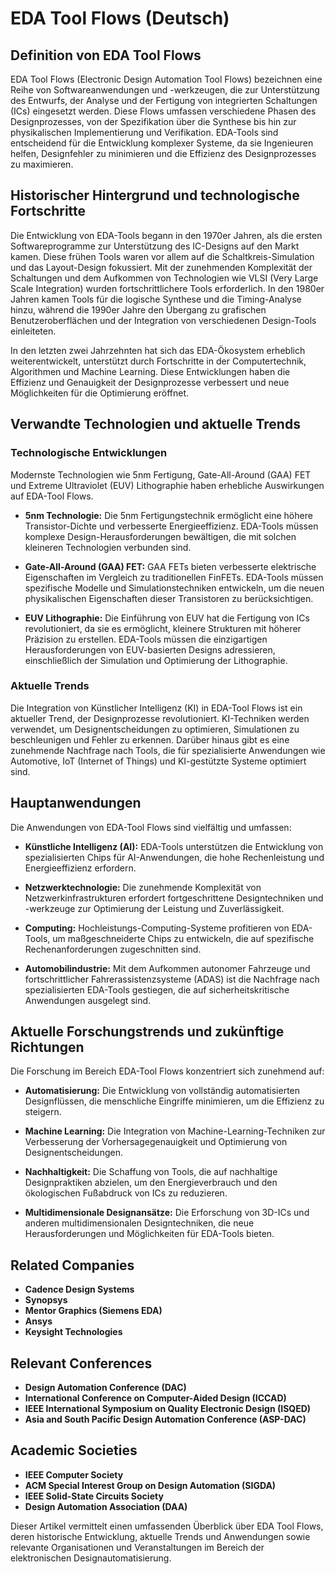 # EDA Tool Flows (Deutsch)

## Definition von EDA Tool Flows

EDA Tool Flows (Electronic Design Automation Tool Flows) bezeichnen eine Reihe von Softwareanwendungen und -werkzeugen, die zur Unterstützung des Entwurfs, der Analyse und der Fertigung von integrierten Schaltungen (ICs) eingesetzt werden. Diese Flows umfassen verschiedene Phasen des Designprozesses, von der Spezifikation über die Synthese bis hin zur physikalischen Implementierung und Verifikation. EDA-Tools sind entscheidend für die Entwicklung komplexer Systeme, da sie Ingenieuren helfen, Designfehler zu minimieren und die Effizienz des Designprozesses zu maximieren.

## Historischer Hintergrund und technologische Fortschritte

Die Entwicklung von EDA-Tools begann in den 1970er Jahren, als die ersten Softwareprogramme zur Unterstützung des IC-Designs auf den Markt kamen. Diese frühen Tools waren vor allem auf die Schaltkreis-Simulation und das Layout-Design fokussiert. Mit der zunehmenden Komplexität der Schaltungen und dem Aufkommen von Technologien wie VLSI (Very Large Scale Integration) wurden fortschrittlichere Tools erforderlich. In den 1980er Jahren kamen Tools für die logische Synthese und die Timing-Analyse hinzu, während die 1990er Jahre den Übergang zu grafischen Benutzeroberflächen und der Integration von verschiedenen Design-Tools einleiteten.

In den letzten zwei Jahrzehnten hat sich das EDA-Ökosystem erheblich weiterentwickelt, unterstützt durch Fortschritte in der Computertechnik, Algorithmen und Machine Learning. Diese Entwicklungen haben die Effizienz und Genauigkeit der Designprozesse verbessert und neue Möglichkeiten für die Optimierung eröffnet.

## Verwandte Technologien und aktuelle Trends

### Technologische Entwicklungen

Modernste Technologien wie 5nm Fertigung, Gate-All-Around (GAA) FET und Extreme Ultraviolet (EUV) Lithographie haben erhebliche Auswirkungen auf EDA-Tool Flows. 

- **5nm Technologie:** Die 5nm Fertigungstechnik ermöglicht eine höhere Transistor-Dichte und verbesserte Energieeffizienz. EDA-Tools müssen komplexe Design-Herausforderungen bewältigen, die mit solchen kleineren Technologien verbunden sind.
  
- **Gate-All-Around (GAA) FET:** GAA FETs bieten verbesserte elektrische Eigenschaften im Vergleich zu traditionellen FinFETs. EDA-Tools müssen spezifische Modelle und Simulationstechniken entwickeln, um die neuen physikalischen Eigenschaften dieser Transistoren zu berücksichtigen.

- **EUV Lithographie:** Die Einführung von EUV hat die Fertigung von ICs revolutioniert, da sie es ermöglicht, kleinere Strukturen mit höherer Präzision zu erstellen. EDA-Tools müssen die einzigartigen Herausforderungen von EUV-basierten Designs adressieren, einschließlich der Simulation und Optimierung der Lithographie.

### Aktuelle Trends

Die Integration von Künstlicher Intelligenz (KI) in EDA-Tool Flows ist ein aktueller Trend, der Designprozesse revolutioniert. KI-Techniken werden verwendet, um Designentscheidungen zu optimieren, Simulationen zu beschleunigen und Fehler zu erkennen. Darüber hinaus gibt es eine zunehmende Nachfrage nach Tools, die für spezialisierte Anwendungen wie Automotive, IoT (Internet of Things) und KI-gestützte Systeme optimiert sind.

## Hauptanwendungen

Die Anwendungen von EDA-Tool Flows sind vielfältig und umfassen:

- **Künstliche Intelligenz (AI):** EDA-Tools unterstützen die Entwicklung von spezialisierten Chips für AI-Anwendungen, die hohe Rechenleistung und Energieeffizienz erfordern.

- **Netzwerktechnologie:** Die zunehmende Komplexität von Netzwerkinfrastrukturen erfordert fortgeschrittene Designtechniken und -werkzeuge zur Optimierung der Leistung und Zuverlässigkeit.

- **Computing:** Hochleistungs-Computing-Systeme profitieren von EDA-Tools, um maßgeschneiderte Chips zu entwickeln, die auf spezifische Rechenanforderungen zugeschnitten sind.

- **Automobilindustrie:** Mit dem Aufkommen autonomer Fahrzeuge und fortschrittlicher Fahrerassistenzsysteme (ADAS) ist die Nachfrage nach spezialisierten EDA-Tools gestiegen, die auf sicherheitskritische Anwendungen ausgelegt sind.

## Aktuelle Forschungstrends und zukünftige Richtungen

Die Forschung im Bereich EDA-Tool Flows konzentriert sich zunehmend auf:

- **Automatisierung:** Die Entwicklung von vollständig automatisierten Designflüssen, die menschliche Eingriffe minimieren, um die Effizienz zu steigern.

- **Machine Learning:** Die Integration von Machine-Learning-Techniken zur Verbesserung der Vorhersagegenauigkeit und Optimierung von Designentscheidungen.

- **Nachhaltigkeit:** Die Schaffung von Tools, die auf nachhaltige Designpraktiken abzielen, um den Energieverbrauch und den ökologischen Fußabdruck von ICs zu reduzieren.

- **Multidimensionale Designansätze:** Die Erforschung von 3D-ICs und anderen multidimensionalen Designtechniken, die neue Herausforderungen und Möglichkeiten für EDA-Tools bieten.

## Related Companies

- **Cadence Design Systems**
- **Synopsys**
- **Mentor Graphics (Siemens EDA)**
- **Ansys**
- **Keysight Technologies**

## Relevant Conferences

- **Design Automation Conference (DAC)**
- **International Conference on Computer-Aided Design (ICCAD)**
- **IEEE International Symposium on Quality Electronic Design (ISQED)**
- **Asia and South Pacific Design Automation Conference (ASP-DAC)**

## Academic Societies

- **IEEE Computer Society**
- **ACM Special Interest Group on Design Automation (SIGDA)**
- **IEEE Solid-State Circuits Society**
- **Design Automation Association (DAA)**

Dieser Artikel vermittelt einen umfassenden Überblick über EDA Tool Flows, deren historische Entwicklung, aktuelle Trends und Anwendungen sowie relevante Organisationen und Veranstaltungen im Bereich der elektronischen Designautomatisierung.